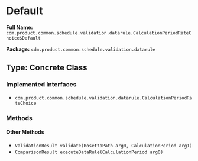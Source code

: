 # Default

**Full Name:** `cdm.product.common.schedule.validation.datarule.CalculationPeriodRateChoice$Default`

**Package:** `cdm.product.common.schedule.validation.datarule`

## Type: Concrete Class

### Implemented Interfaces

- `cdm.product.common.schedule.validation.datarule.CalculationPeriodRateChoice`

### Methods

#### Other Methods

- `ValidationResult validate(RosettaPath arg0, CalculationPeriod arg1)`
- `ComparisonResult executeDataRule(CalculationPeriod arg0)`

